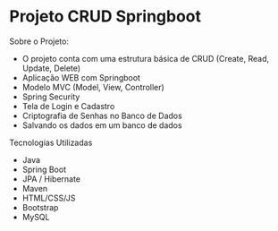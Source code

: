 # Projeto CRUD Springboot

Sobre o Projeto:

- O projeto conta com uma estrutura básica de CRUD (Create, Read, Update, Delete)
- Aplicação WEB com Springboot
- Modelo MVC (Model, View, Controller)
- Spring Security
- Tela de Login e Cadastro
- Criptografia de Senhas no Banco de Dados
- Salvando os dados em um banco de dados


Tecnologias Utilizadas

- Java
- Spring Boot
- JPA / Hibernate
- Maven
- HTML/CSS/JS
- Bootstrap
- MySQL
